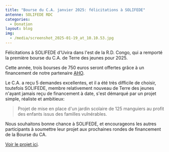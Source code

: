 ```yaml
---
title: "Bourse du C.A. janvier 2025: félicitations à SOLIFEDE"
antenne: SOLIFEDE RDC
categories:
  - Donation
layout: blog
img:
  - /media/screenshot_2025-01-19_at_10.10.53.jpg
---
```

Félicitations à SOLIFEDE d'Uvira dans l'est de la R.D. Congo, qui a remporté la première bourse du C.A. de Terre des jeunes pour 2025.

Cette année, trois bourses de 750 euros seront offertes grâce à un financement de notre partenaire [AHO](https://aho.bio/).

Le C.A. a reçu 5 demandes excellentes, et il a été très difficile de choisir, toutefois SOLIFEDE, membre relativement nouveau de Terre des jeunes n'ayant jamais reçu de financement à date, s'est démarqué par un projet simple, réaliste et ambitieux:

> Projet de mise en place d'un jardin scolaire de 125 manguiers au profit des enfants issus des familles vulnérables.

Nous souhaitons bonne chance à SOLIFEDE, et encourageons les autres participants à soumettre leur projet aux prochaines rondes de financement de la Bourse du CA.

[Voir le projet ici](/media/bourse-ca-2025-01-solifede-congo.pdf).
